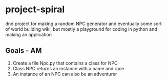 # project-spiral
dnd project for making a random NPC generator and eventually some sort of world building wiki,
but mostly a playground for coding in python and making an application
## Goals - AM  

1. Create a file Npc.py that contains a class for NPC  
2. Class NPC returns an instance with a name and race  
3. An instance of an NPC can also be an adventurer  